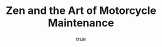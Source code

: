---
title: "Zen and the Art of Motorcycle Maintenance"
bookCover: "/assets/book-covers/zen-and-the-art-of-motorcycle-maintenance.jpg"
slug: "zen-and-the-art-of-motorcycle-maintenance"
bookAuthor: "Robert M. Pirsig"
rating: 10
done: false
tags: []
summary: false
detailesNotes: false
amazonLink: ""
author:
  name: Rico Trebeljahr
  picture: "/assets/blog/profile.jpeg"
---